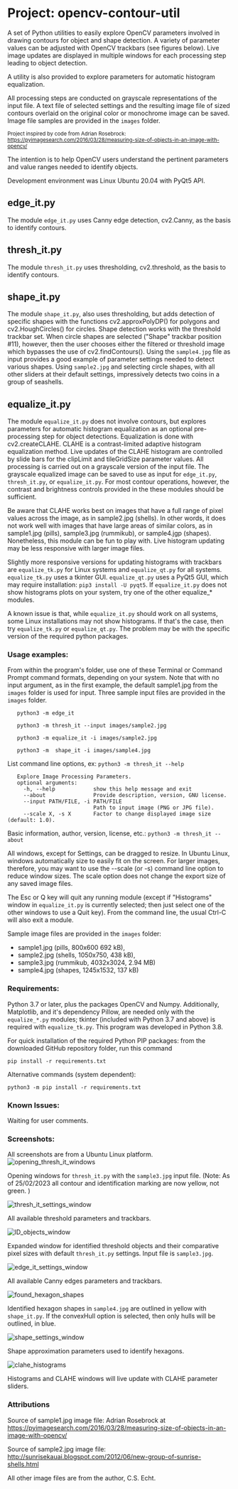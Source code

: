 # Project: opencv-contour-util
A set of Python utilities to easily explore OpenCV parameters involved in drawing contours for object and shape detection. A variety of parameter values can be adjusted with OpenCV trackbars (see figures below). Live image updates are displayed in multiple windows for each processing step leading to object detection.

A utility is also provided to explore parameters for automatic histogram equalization.

All processing steps are conducted on grayscale representations of the input file. A text file of selected settings and the resulting image file of sized contours overlaid on the original color or monochrome image can be saved. Image file samples are provided in the `images` folder.

<sub>Project inspired by code from Adrian Rosebrock:
https://pyimagesearch.com/2016/03/28/measuring-size-of-objects-in-an-image-with-opencv/
</sub>

The intention is to help OpenCV users understand the pertinent parameters and value ranges needed to identify objects.

Development environment was Linux Ubuntu 20.04 with PyQt5 API.

## edge_it.py
The module `edge_it.py` uses Canny edge detection, cv2.Canny, as the basis to identify contours.
## thresh_it.py
The module `thresh_it.py` uses thresholding, cv2.threshold, as the basis to identify contours.
## shape_it.py
The module `shape_it.py`, also uses thresholding, but adds detection of specific shapes with the functions cv2.approxPolyDP() for polygons and cv2.HoughCircles() for circles. Shape detection works with the threshold trackbar set. When  circle shapes are selected ("Shape" trackbar position #11), however, then the user chooses either the filtered or threshold image which bypasses the use of cv2.findContours(). Using the `sample4.jpg` file as input provides a good example of parameter settings needed to detect various shapes. Using `sample2.jpg` and selecting circle shapes, with all other sliders at their default settings, impressively detects two coins in a group of seashells.
## equalize_it.py
The module `equalize_it.py` does not involve contours, but explores parameters for automatic histogram equalization as an optional pre-processing step for object detections. Equalization is done with cv2.createCLAHE. CLAHE is a contrast-limited adaptive histogram equalization method. Live updates of the CLAHE histogram are controlled by slide bars for the clipLimit and tileGridSize parameter values. All processing is carried out on a grayscale version of the input file. The grayscale equalized image can be saved to use as input for `edge_it.py`, `thresh_it.py`, or `equalize_it.py`. For most contour operations, however, the contrast and brightness controls provided in the these modules should be sufficient.

Be aware that CLAHE works best on images that have a full range of pixel values across the image, as in sample2.jpg (shells). In other words, it does not work well with images that have large areas of similar colors, as in sample1.jpg (pills), sample3.jpg (rummikub), or sample4.jgp (shapes). Nonetheless, this module can be fun to play with. Live histogram updating may be less responsive with larger image files.
 
Slightly more responsive versions for updating histograms with trackbars are `equalize_tk.py` for Linux systems and `equalize_qt.py` for all systems. `equalize_tk.py` uses a tkinter GUI. `equalize_qt.py` uses a PyQt5 GUI, which may require installation: `pip3 install -U pyqt5`. If `equalize_it.py` does not show histograms plots on your system, try one of the other equalize_* modules. 

A known issue is that, while `equalize_it.py` should work on all systems, some Linux installations may not show histograms. If that's the case, then try `equalize_tk.py` or `equalize_qt.py`. The problem may be with the specific version of the required python packages.

### Usage examples:
From within the program's folder, use one of these Terminal or Command Prompt command formats, depending on your system. Note that with no input argument, as in the first example, the default sample1.jpg from the `images` folder is used for input. Three sample input files are provided in the `images` folder.

       python3 -m edge_it

       python3 -m thresh_it --input images/sample2.jpg

       python3 -m equalize_it -i images/sample2.jpg

       python3 -m  shape_it -i images/sample4.jpg

List command line options, ex: `python3 -m thresh_it --help`
       
       Explore Image Processing Parameters.
       optional arguments:
         -h, --help            show this help message and exit
         --about               Provide description, version, GNU license.
         --input PATH/FILE, -i PATH/FILE
                               Path to input image (PNG or JPG file).
         --scale X, -s X       Factor to change displayed image size (default: 1.0).

Basic information, author, version, license, etc.: `python3 -m thresh_it --about`

All windows, except for Settings, can be dragged to resize. In Ubuntu Linux, windows automatically size to easily fit on the screen. For larger images, therefore, you may want to use the --scale (or -s) command line option to reduce window sizes. The scale option does not change the export size of any saved image files. 
 
The Esc or Q key will quit any running module (except if "Histograms" window in `equalize_it.py` is currently selected; then just select one of the other windows to use a Quit key). From the command line, the usual Ctrl-C will also exit a module.

Sample image files are provided in the `images` folder:
* sample1.jpg (pills, 800x600 692 kB),
* sample2.jpg (shells, 1050x750, 438 kB),
* sample3.jpg (rummikub, 4032x3024, 2.94 MB)
* sample4.jpg (shapes, 1245x1532, 137 kB)

### Requirements:
Python 3.7 or later, plus the packages OpenCV and Numpy. Additionally, Matplotlib, and it's dependency Pillow, are needed only with
the `equalize_*.py` modules; tkinter (included with Python 3.7 and above) is required with `equalize_tk.py`.
This program was developed in Python 3.8.

For quick installation of the required Python PIP packages:
from the downloaded GitHub repository folder, run this command

    pip install -r requirements.txt

Alternative commands (system dependent):

    python3 -m pip install -r requirements.txt

### Known Issues:
Waiting for user comments.

### Screenshots:
All screenshots are from a Ubuntu Linux platform. 
![opening_thresh_it_windows](images/thresh_it_screenshot.png)

Opening windows for `thresh_it.py` with the `sample3.jpg` input file.
(Note: As of 25/02/2023 all contour and identification marking are now yellow, not green. )

![thresh_it_settings_window](images/threshold_settings_screenshot.png)

All available threshold parameters and trackbars.

![ID_objects_window](images/objects_screenshot.png)

Expanded window for identified threshold objects and their comparative pixel sizes with default `thresh_it.py` settings. Input file is `sample3.jpg`.

![edge_it_settings_window](images/edges_settings_screenshot.png)

All available Canny edges parameters and trackbars.

![found_hexagon_shapes](images/found_hexagon_screenshot.png)

Identified hexagon shapes in `sample4.jpg` are outlined in yellow with `shape_it.py`. If the convexHull option is selected, then only hulls will be outlined, in blue.

![shape_settings_window](images/shape_settings_screenshot.png)

Shape approximation parameters used to identify hexagons.

![clahe_histograms](images/clahe_screenshot.png)

Histograms and CLAHE windows will live update with CLAHE parameter sliders.

### Attributions

Source of sample1.jpg image file:
Adrian Rosebrock at https://pyimagesearch.com/2016/03/28/measuring-size-of-objects-in-an-image-with-opencv/

Source of sample2.jpg image file:
http://sunrisekauai.blogspot.com/2012/06/new-group-of-sunrise-shells.html

All other image files are from the author, C.S. Echt.
